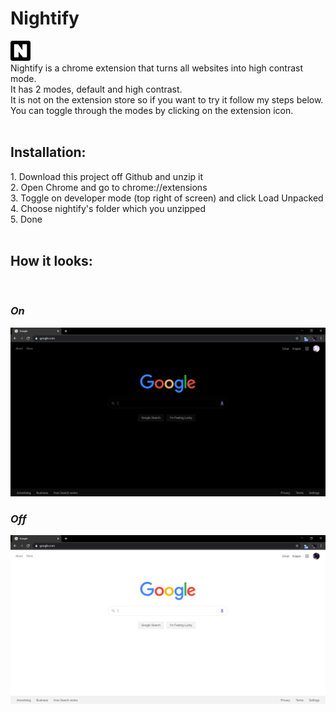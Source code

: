 # Nightify
<img src="images/32.png"> <br>Nightify is a chrome extension that turns all websites into high contrast mode.
<br>It has 2 modes, default and high contrast.<br>It is not on the extension store so if you want to try it follow my steps below.
You can toggle through the modes by clicking on the extension icon.<br>
<br>
<h2>Installation:</h2>
1. Download this project off Github and unzip it<br>
2. Open Chrome and go to chrome://extensions<br>
3. Toggle on developer mode (top right of screen) and click Load Unpacked<br>
4. Choose nightify's folder which you unzipped<br>
5. Done<br>

<br>
<h2>How it looks:</h2><br>
<i><h3>On</h3></i>
<img src="images/googleon.PNG"><br>
<i><h3>Off</h3></i>
<img src="images/googleoff.PNG">
<br>

